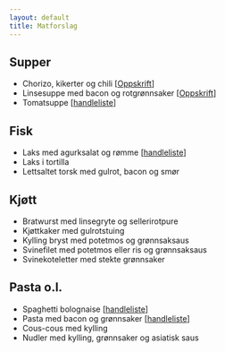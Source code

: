 ```yaml
---
layout: default
title: Matforslag
---
```


## Supper

- Chorizo, kikerter og chili [[Oppskrift](http://trinesmatblogg.no/2014/06/10/smakfull-suppe-med-chorizo-kikerter-og-chili/)]
- Linsesuppe med bacon og rotgrønnsaker [[Oppskrift](http://trinesmatblogg.no/2014/03/12/linsesuppe-med-bacon/)]
- Tomatsuppe [[handleliste](handlelister/tomatsuppe)]

## Fisk

- Laks med agurksalat og rømme [[handleliste](handlelister/laks_agurksalat_romme)]
- Laks i tortilla
- Lettsaltet torsk med gulrot, bacon og smør

## Kjøtt

- Bratwurst med linsegryte og sellerirotpure
- Kjøttkaker med gulrotstuing
- Kylling bryst med potetmos og grønnsaksaus
- Svinefilet med potetmos eller ris og grønnsaksaus
- Svinekoteletter med stekte grønnsaker

## Pasta o.l.

- Spaghetti bolognaise [[handleliste](handlelister/spaghetti_bolognaise/)]
- Pasta med bacon og grønnsaker [[handleliste](handlelister/pasta_bacon_grsak)]
- Cous-cous med kylling
- Nudler med kylling, grønnsaker og asiatisk saus
